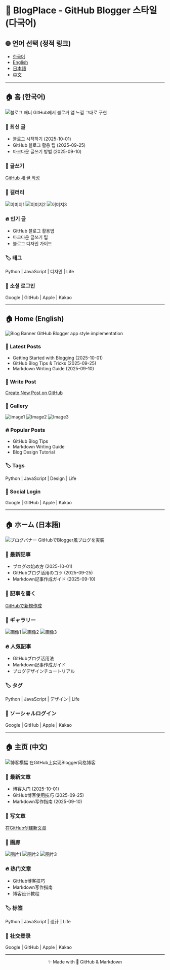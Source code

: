 # 🌟 BlogPlace - GitHub Blogger 스타일 (다국어)

## 🌐 언어 선택 (정적 링크)
- [한국어](#ko)
- [English](#en)
- [日本語](#ja)
- [中文](#zh)

---

<a id="ko"></a>
## 🏠 홈 (한국어)
![블로그 배너](https://images.unsplash.com/photo-1507525428034-b723cf961d3e?crop=entropy&cs=tinysrgb&fit=max&fm=jpg&q=80&w=1000)
GitHub에서 블로거 앱 느낌 그대로 구현

### 📰 최신 글
- 블로그 시작하기 (2025-10-01)  
- GitHub 블로그 활용 팁 (2025-09-25)  
- 마크다운 글쓰기 방법 (2025-09-10)

### 📝 글쓰기
[GitHub 새 글 작성](https://github.com/new)

### 📸 갤러리
![이미지1](https://images.unsplash.com/photo-1503023345310-bd7c1de61c7d?crop=entropy&cs=tinysrgb&fit=max&fm=jpg&q=80&w=300)
![이미지2](https://images.unsplash.com/photo-1473187983305-f615310e7daa?crop=entropy&cs=tinysrgb&fit=max&fm=jpg&q=80&w=300)
![이미지3](https://images.unsplash.com/photo-1519337265831-281ec6cc8514?crop=entropy&cs=tinysrgb&fit=max&fm=jpg&q=80&w=300)

### 🔥 인기 글
- GitHub 블로그 활용법  
- 마크다운 글쓰기 팁  
- 블로그 디자인 가이드

### 🏷️ 태그
Python | JavaScript | 디자인 | Life

### 🔗 소셜 로그인
Google | GitHub | Apple | Kakao

---

<a id="en"></a>
## 🏠 Home (English)
![Blog Banner](https://images.unsplash.com/photo-1507525428034-b723cf961d3e?crop=entropy&cs=tinysrgb&fit=max&fm=jpg&q=80&w=1000)
GitHub Blogger app style implementation

### 📰 Latest Posts
- Getting Started with Blogging (2025-10-01)  
- GitHub Blog Tips & Tricks (2025-09-25)  
- Markdown Writing Guide (2025-09-10)

### 📝 Write Post
[Create New Post on GitHub](https://github.com/new)

### 📸 Gallery
![Image1](https://images.unsplash.com/photo-1503023345310-bd7c1de61c7d?crop=entropy&cs=tinysrgb&fit=max&fm=jpg&q=80&w=300)
![Image2](https://images.unsplash.com/photo-1473187983305-f615310e7daa?crop=entropy&cs=tinysrgb&fit=max&fm=jpg&q=80&w=300)
![Image3](https://images.unsplash.com/photo-1519337265831-281ec6cc8514?crop=entropy&cs=tinysrgb&fit=max&fm=jpg&q=80&w=300)

### 🔥 Popular Posts
- GitHub Blog Tips  
- Markdown Writing Guide  
- Blog Design Tutorial

### 🏷️ Tags
Python | JavaScript | Design | Life

### 🔗 Social Login
Google | GitHub | Apple | Kakao

---

<a id="ja"></a>
## 🏠 ホーム (日本語)
![ブログバナー](https://images.unsplash.com/photo-1507525428034-b723cf961d3e?crop=entropy&cs=tinysrgb&fit=max&fm=jpg&q=80&w=1000)
GitHubでBlogger風ブログを実装

### 📰 最新記事
- ブログの始め方 (2025-10-01)  
- GitHubブログ活用のコツ (2025-09-25)  
- Markdown記事作成ガイド (2025-09-10)

### 📝 記事を書く
[GitHubで新規作成](https://github.com/new)

### 📸 ギャラリー
![画像1](https://images.unsplash.com/photo-1503023345310-bd7c1de61c7d?crop=entropy&cs=tinysrgb&fit=max&fm=jpg&q=80&w=300)
![画像2](https://images.unsplash.com/photo-1473187983305-f615310e7daa?crop=entropy&cs=tinysrgb&fit=max&fm=jpg&q=80&w=300)
![画像3](https://images.unsplash.com/photo-1519337265831-281ec6cc8514?crop=entropy&cs=tinysrgb&fit=max&fm=jpg&q=80&w=300)

### 🔥 人気記事
- GitHubブログ活用法  
- Markdown記事作成ガイド  
- ブログデザインチュートリアル

### 🏷️ タグ
Python | JavaScript | デザイン | Life

### 🔗 ソーシャルログイン
Google | GitHub | Apple | Kakao

---

<a id="zh"></a>
## 🏠 主页 (中文)
![博客横幅](https://images.unsplash.com/photo-1507525428034-b723cf961d3e?crop=entropy&cs=tinysrgb&fit=max&fm=jpg&q=80&w=1000)
在GitHub上实现Blogger风格博客

### 📰 最新文章
- 博客入门 (2025-10-01)  
- GitHub博客使用技巧 (2025-09-25)  
- Markdown写作指南 (2025-09-10)

### 📝 写文章
[在GitHub创建新文章](https://github.com/new)

### 📸 画廊
![图片1](https://images.unsplash.com/photo-1503023345310-bd7c1de61c7d?crop=entropy&cs=tinysrgb&fit=max&fm=jpg&q=80&w=300)
![图片2](https://images.unsplash.com/photo-1473187983305-f615310e7daa?crop=entropy&cs=tinysrgb&fit=max&fm=jpg&q=80&w=300)
![图片3](https://images.unsplash.com/photo-1519337265831-281ec6cc8514?crop=entropy&cs=tinysrgb&fit=max&fm=jpg&q=80&w=300)

### 🔥 热门文章
- GitHub博客技巧  
- Markdown写作指南  
- 博客设计教程

### 🏷️ 标签
Python | JavaScript | 设计 | Life

### 🔗 社交登录
Google | GitHub | Apple | Kakao

---

<p align="center">✨ Made with 💖 GitHub & Markdown</p>
